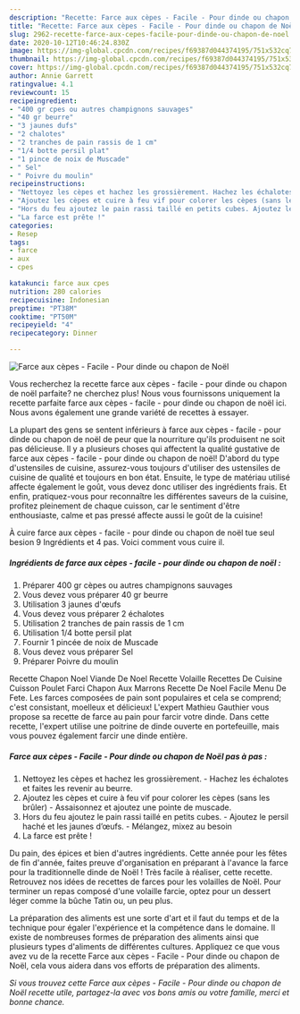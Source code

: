 ```yaml
---
description: "Recette: Farce aux cèpes - Facile - Pour dinde ou chapon de Noël"
title: "Recette: Farce aux cèpes - Facile - Pour dinde ou chapon de Noël"
slug: 2962-recette-farce-aux-cepes-facile-pour-dinde-ou-chapon-de-noel
date: 2020-10-12T10:46:24.830Z
image: https://img-global.cpcdn.com/recipes/f69387d044374195/751x532cq70/farce-aux-cepes-facile-pour-dinde-ou-chapon-de-noel-photo-principale-de-la-recette.jpg
thumbnail: https://img-global.cpcdn.com/recipes/f69387d044374195/751x532cq70/farce-aux-cepes-facile-pour-dinde-ou-chapon-de-noel-photo-principale-de-la-recette.jpg
cover: https://img-global.cpcdn.com/recipes/f69387d044374195/751x532cq70/farce-aux-cepes-facile-pour-dinde-ou-chapon-de-noel-photo-principale-de-la-recette.jpg
author: Annie Garrett
ratingvalue: 4.1
reviewcount: 15
recipeingredient:
- "400 gr cpes ou autres champignons sauvages"
- "40 gr beurre"
- "3 jaunes dufs"
- "2 chalotes"
- "2 tranches de pain rassis de 1 cm"
- "1/4 botte persil plat"
- "1 pince de noix de Muscade"
- " Sel"
- " Poivre du moulin"
recipeinstructions:
- "Nettoyez les cèpes et hachez les grossièrement. Hachez les échalotes et faites les revenir au beurre."
- "Ajoutez les cèpes et cuire à feu vif pour colorer les cèpes (sans les brûler) Assaisonnez et ajoutez une pointe de muscade."
- "Hors du feu ajoutez le pain rassi taillé en petits cubes. Ajoutez le persil haché et les jaunes d’œufs. Mélangez, mixez au besoin"
- "La farce est prête !"
categories:
- Resep
tags:
- farce
- aux
- cpes

katakunci: farce aux cpes 
nutrition: 280 calories
recipecuisine: Indonesian
preptime: "PT38M"
cooktime: "PT50M"
recipeyield: "4"
recipecategory: Dinner

---
```



![Farce aux cèpes - Facile - Pour dinde ou chapon de Noël](https://img-global.cpcdn.com/recipes/f69387d044374195/751x532cq70/farce-aux-cepes-facile-pour-dinde-ou-chapon-de-noel-photo-principale-de-la-recette.jpg)

Vous recherchez la recette farce aux cèpes - facile - pour dinde ou chapon de noël parfaite? ne cherchez plus! Nous vous fournissons uniquement la recette parfaite farce aux cèpes - facile - pour dinde ou chapon de noël ici. Nous avons également une grande variété de recettes à essayer.

La plupart des gens se sentent inférieurs à farce aux cèpes - facile - pour dinde ou chapon de noël de peur que la nourriture qu'ils produisent ne soit pas délicieuse. Il y a plusieurs choses qui affectent la qualité gustative de farce aux cèpes - facile - pour dinde ou chapon de noël! D'abord du type d'ustensiles de cuisine, assurez-vous toujours d'utiliser des ustensiles de cuisine de qualité et toujours en bon état. Ensuite, le type de matériau utilisé affecte également le goût, vous devez donc utiliser des ingrédients frais. Et enfin, pratiquez-vous pour reconnaître les différentes saveurs de la cuisine, profitez pleinement de chaque cuisson, car le sentiment d'être enthousiaste, calme et pas pressé affecte aussi le goût de la cuisine!

<!--inarticleads1-->

À cuire farce aux cèpes - facile - pour dinde ou chapon de noël tue seul besion 9 Ingrédients et 4 pas. Voici comment vous cuire il.

##### Ingrédients de farce aux cèpes - facile - pour dinde ou chapon de noël :

1. Préparer 400 gr cèpes ou autres champignons sauvages
1. Vous devez vous préparer 40 gr beurre
1. Utilisation 3 jaunes d&#39;œufs
1. Vous devez vous préparer 2 échalotes
1. Utilisation 2 tranches de pain rassis de 1 cm
1. Utilisation 1/4 botte persil plat
1. Fournir 1 pincée de noix de Muscade
1. Vous devez vous préparer  Sel
1. Préparer  Poivre du moulin


Recette Chapon Noel Viande De Noel Recette Volaille Recettes De Cuisine Cuisson Poulet Farci Chapon Aux Marrons Recette De Noel Facile Menu De Fete. Les farces composées de pain sont populaires et cela se comprend; c&#39;est consistant, moelleux et délicieux! L&#39;expert Mathieu Gauthier vous propose sa recette de farce au pain pour farcir votre dinde. Dans cette recette, l&#39;expert utilise une poitrine de dinde ouverte en portefeuille, mais vous pouvez également farcir une dinde entière. 

<!--inarticleads2-->

##### Farce aux cèpes - Facile - Pour dinde ou chapon de Noël pas à pas :

1. Nettoyez les cèpes et hachez les grossièrement. - Hachez les échalotes et faites les revenir au beurre.
1. Ajoutez les cèpes et cuire à feu vif pour colorer les cèpes (sans les brûler) - Assaisonnez et ajoutez une pointe de muscade.
1. Hors du feu ajoutez le pain rassi taillé en petits cubes. - Ajoutez le persil haché et les jaunes d’œufs. - Mélangez, mixez au besoin
1. La farce est prête !


Du pain, des épices et bien d&#39;autres ingrédients. Cette année pour les fêtes de fin d&#39;année, faites preuve d&#39;organisation en préparant à l&#39;avance la farce pour la traditionnelle dinde de Noël ! Très facile à réaliser, cette recette. Retrouvez nos idées de recettes de farces pour les volailles de Noël. Pour terminer un repas composé d&#39;une volaille farcie, optez pour un dessert léger comme la bûche Tatin ou, un peu plus. 

<!--inarticleads1-->

<p>
La préparation des aliments est une sorte d'art et il faut du temps et de la technique pour égaler l'expérience et la compétence dans le domaine. Il existe de nombreuses formes de préparation des aliments ainsi que plusieurs types d'aliments de différentes cultures. Appliquez ce que vous avez vu de la recette Farce aux cèpes - Facile - Pour dinde ou chapon de Noël, cela vous aidera dans vos efforts de préparation des aliments.
</p>

<p>
<i>Si vous trouvez cette Farce aux cèpes - Facile - Pour dinde ou chapon de Noël recette utile, partagez-la avec vos bons amis ou votre famille, merci et bonne chance.</i>
</p>
